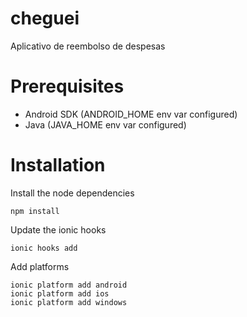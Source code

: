 # cheguei
Aplicativo de reembolso de despesas

# Prerequisites
- Android SDK (ANDROID_HOME env var configured)
- Java (JAVA_HOME env var configured)

# Installation

Install the node dependencies
```
npm install
```

Update the ionic hooks
```
ionic hooks add
```

Add platforms
```
ionic platform add android
ionic platform add ios
ionic platform add windows
```

